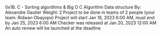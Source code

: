 0x1B. C - Sorting algorithms & Big O
C
Algorithm
Data structure
 By: Alexandre Gautier
 Weight: 2
 Project to be done in teams of 2 people (your team: Ridwan Obayopo)
 Project will start Jan 18, 2023 6:00 AM, must end by Jan 25, 2023 6:00 AM
 Checker was released at Jan 20, 2023 12:00 AM
 An auto review will be launched at the deadline

